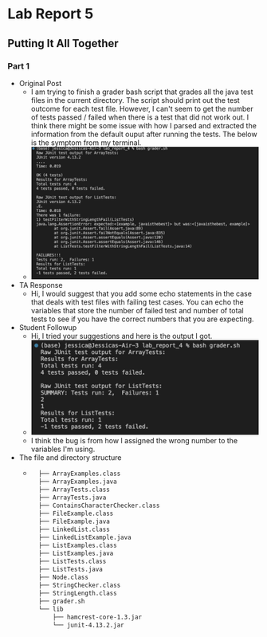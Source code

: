 # Lab Report 5
## Putting It All Together

### Part 1
- Original Post
    - I am trying to finish a grader bash script that grades all the java test files in the current directory. The script should print out the test outcome for each test file. However, I can't seem to get the number of tests passed / failed when there is a test that did not work out. I think there might be some issue with how I parsed and extracted the information from the default ouput after running the tests. The below is the symptom from my terminal.
    - ![Image](assets/lab5_01.png)
- TA Response
    - Hi, I would suggest that you add some echo statements in the case that deals with test files with failing test cases. You can echo the variables that store the number of failed test and number of total tests to see if you have the correct numbers that you are expecting.
- Student Followup
    - Hi, I tried your suggestions and here is the output I got.
    - ![Image](assets/lab5_02.png)
    - I think the bug is from how I assigned the wrong number to the variables I'm using.
- The file and directory structure
    - ```.
        ├── ArrayExamples.class
        ├── ArrayExamples.java
        ├── ArrayTests.class
        ├── ArrayTests.java
        ├── ContainsCharacterChecker.class
        ├── FileExample.class
        ├── FileExample.java
        ├── LinkedList.class
        ├── LinkedListExample.java
        ├── ListExamples.class
        ├── ListExamples.java
        ├── ListTests.class
        ├── ListTests.java
        ├── Node.class
        ├── StringChecker.class
        ├── StringLength.class
        ├── grader.sh
        └── lib
            ├── hamcrest-core-1.3.jar
            └── junit-4.13.2.jar
        ```
